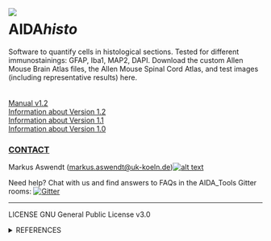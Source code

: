 [1.2]: http://i.imgur.com/wWzX9uB.png
[1]: http://www.twitter.com/AswendtMarkus
<!--social icon from https://github.com/carlsednaoui/gitsocial -->

<img align="left" src="https://github.com/maswendt/AIDAhisto/blob/master/logo.png"><h1>AIDA<i>histo</i></h1>

Software to quantify cells in histological sections. Tested for different immunostainings: GFAP, Iba1, MAP2, DAPI. Download the custom Allen Mouse Brain Atlas files, the Allen Mouse Spinal Cord Atlas, and test images (including representative results) here.
<br/>
<br/>
<br/>
[Manual v1.2](https://github.com/maswendt/AIDAhisto/AIDAhisto_Manual.pdf)
<br/>
[Information about Version 1.2](https://github.com/maswendt/AIDAhisto/releases/tag/v1.2)
<br/>
[Information about Version 1.1](https://github.com/maswendt/AIDAhisto/releases/tag/v1.1)
<br/>
[Information about Version 1.0](https://github.com/maswendt/AIDAhisto/releases/tag/v1.0)

[<h3><b>CONTACT</h3></b>](https://neurologie.uk-koeln.de/forschung/ag-neuroimaging-neuroengineering/)
Markus Aswendt (markus.aswendt@uk-koeln.de)[![alt text][1.2]][1]

Need help? Chat with us and find answers to FAQs in the AIDA_Tools Gitter rooms: [![Gitter](https://badges.gitter.im/AIDA_tools/community.svg)](https://gitter.im/AIDA_tools/community?utm_source=badge&utm_medium=badge&utm_campaign=pr-badge)
___
LICENSE
GNU General Public License v3.0
<details>
<summary>REFERENCES</summary></b>

+ AIDA<i>histo [Pallast, N., et al. "Atlas-based imaging data analysis tool for quantitative mouse brain histology (AIDAhisto)" Journal of Neuroscience Methods, 2019](https://www.sciencedirect.com/science/article/pii/S0165027019302511?via%3Dihub)
+ AIDA<i>mri [Pallast, N., et al. "Processing pipeline for Atlas-based Imaging Data Analysis (AIDA) of structural and functional mouse brain MRI" Frontiers in Neuroinformatics, 2019](https://www.frontiersin.org/articles/10.3389/fninf.2019.00042/full)
+ Allen Brain Reference Atlas [Oh, Seung Wook, et al. "A mesoscale connectome of the mouse brain." Nature, 2014](https://www.nature.com/articles/nature13186)
+ Incremental cell search [Meruvia-Pastor, Oscar E., et al. "Estimating cell count and distribution in labeled histological samples using incremental cell search" Journal of Biomedical Imaging, 2011](https://www.hindawi.com/journals/ijbi/2011/874702/)
